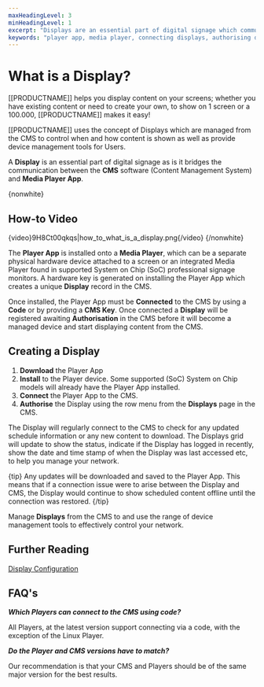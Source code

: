 ```yaml
---
maxHeadingLevel: 3
minHeadingLevel: 1
excerpt: "Displays are an essential part of digital signage which communicate between the CMS and Media Player App"
keywords: "player app, media player, connecting displays, authorising displays"
---
```


# What is a Display?

[[PRODUCTNAME]] helps you display content on your screens; whether you have existing content or need to create your own, to show on 1 screen or a 100.000, [[PRODUCTNAME]] makes it easy!

[[PRODUCTNAME]] uses the concept of Displays which are managed from the CMS to control when and how content is shown as well as provide device management tools for Users.

A **Display** is an essential part of digital signage as is it bridges the communication between the **CMS** software (Content Management System) and **Media Player App**. 

{nonwhite}

## How-to Video

{video}9H8Ct00qkqs|how_to_what_is_a_display.png{/video}
{/nonwhite}

The **Player App** is installed onto a **Media Player**, which can be a separate physical hardware device attached to a screen or an integrated Media Player found in supported System on Chip (SoC) professional signage monitors. A hardware key is generated on installing the Player App which creates a unique **Display** record in the CMS.

Once installed, the Player App must be **Connected** to the CMS by using a **Code** or by providing a **CMS Key**. Once connected a **Display** will be registered awaiting **Authorisation** in the CMS before it will become a managed device and start displaying content from the CMS.

## Creating a Display

1. **Download** the Player App
2. **Install** to the Player device. Some supported (SoC) System on Chip models will already have the Player App installed.
3. **Connect** the Player App to the CMS.
4. **Authorise** the Display using the row menu from the **Displays** page in the CMS.

The Display will regularly connect to the CMS to check for any updated schedule information or any new content to download. The Displays grid will update to show the status, indicate if the Display has logged in recently, show the date and time stamp of when the Display was last accessed etc, to help you manage your network.

{tip}
Any updates will be downloaded and saved to the Player App. This means that if a connection issue were to arise between the Display and CMS, the Display would continue to show scheduled content offline until the connection was restored.
{/tip}

Manage **Displays** from the CMS to and use the range of device management tools to effectively control your network. 

## Further Reading

[Display Configuration](configuration_of_displays.html)

## FAQ's

***Which Players can connect to the CMS using code?***

All Players, at the latest version support connecting via a code, with the exception of the Linux Player.

***Do the Player and CMS versions have to match?***

Our recommendation is that your CMS and Players should be of the same major version for the best results.













